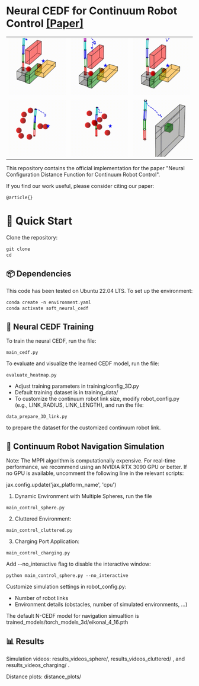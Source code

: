 Neural CEDF for Continuum Robot Control [[Paper]](https://arxiv.org)
===========================================


<!-- ![4-link](result_videos_cluttered/env1/mppi/link4.gif) ![5-link](result_videos_cluttered/env1/mppi/link5.gif) ![7-link](result_videos_cluttered/env1/mppi/link7.gif)

![4-link](result_videos_sphere/env2/mppi/link4.gif) ![4-link](result_videos_sphere/env3/mppi/link4.gif) ![charger](result_videos_charging/env1/mppi/link4.gif) -->

|   |   |   |
|:---:|:---:|:---:|
| ![](result_videos_cluttered/env1/mppi/link4.gif) | ![](result_videos_cluttered/env1/mppi/link5.gif) | ![](result_videos_cluttered/env1/mppi/link7.gif) |
|   |   |   |
| ![](result_videos_sphere/env2/mppi/link4.gif) | ![](result_videos_sphere/env3/mppi/link4.gif) | ![](result_videos_charging/env1/mppi/link4.gif) |

This repository contains the official implementation for the paper "Neural Configuration Distance Function for Continuum Robot Control".

If you find our work useful, please consider citing our paper:
```
@article{}
```


# 🚀 Quick Start
Clone the repository: 

```
git clone 
cd 
```

## 📦 Dependencies
This code has been tested on Ubuntu 22.04 LTS. To set up the environment:

```
conda create -n environment.yaml
conda activate soft_neural_cedf
```


## 🧠 Neural CEDF Training

To train the neural CEDF, run the file:
```
main_cedf.py
```

To evaluate and visualize the learned CEDF model, run the file: 
```
evaluate_heatmap.py
```

*   Adjust training parameters in training/config_3D.py
*   Default training dataset is in training_data/
*   To customize the continuum robot link size, modify robot_config.py (e.g., LINK_RADIUS, LINK_LENGTH), and run the file:

```
data_prepare_3D_link.py
```
    
to prepare the dataset for the customized continuum robot link. 



## 🤖 Continuum Robot Navigation Simulation

Note: The MPPI algorithm is computationally expensive. For real-time performance, we recommend using an NVIDIA RTX 3090 GPU or better. If no GPU is available, uncomment the following line in the relevant scripts:

jax.config.update('jax_platform_name', 'cpu')


1. Dynamic Environment with Multiple Spheres, run the file
```
main_control_sphere.py
```

2. Cluttered Environment: 
```
main_control_cluttered.py
```

3. Charging Port Application: 
```
main_control_charging.py
```

Add --no_interactive flag to disable the interactive window:
```
python main_control_sphere.py --no_interactive
```

Customize simulation settings in robot_config.py: 
*  Number of robot links
*  Environment details (obstacles, number of simulated environments, ...)


The default N-CEDF model for navigation simualtion is trained_models/torch_models_3d/eikonal_4_16.pth

## 📊 Results

Simulation videos: results_videos_sphere/, results_videos_cluttered/ , and results_videos_charging/ . 

Distance plots: distance_plots/

